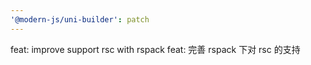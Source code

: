 ```yaml
---
'@modern-js/uni-builder': patch
---
```


feat: improve support rsc with rspack
feat: 完善 rspack 下对 rsc 的支持
